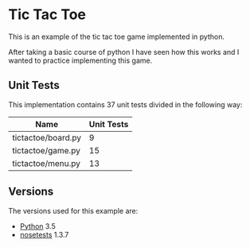 Tic Tac Toe
=========================== 

This is an example of the tic tac toe game implemented in python.

After taking a basic course of python I have seen how this works and I wanted to practice implementing this game.

## Unit Tests

This implementation contains 37 unit tests divided in the following way:

|        Name          | Unit Tests |
| -------------------- | ---------- |
| tictactoe/board.py   |          9 |
| tictactoe/game.py    |         15 |
| tictactoe/menu.py    |         13 |

## Versions

The versions used for this example are:

- [Python][PD] 3.5
- [nosetests][ND] 1.3.7

[PD]:https://www.python.org/downloads/
[ND]:https://pypi.python.org/pypi/nose/